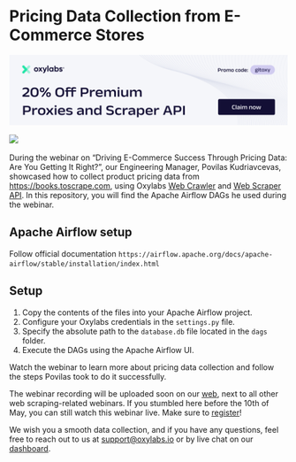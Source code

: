 # Pricing Data Collection from E-Commerce Stores

[![Oxylabs promo code](https://raw.githubusercontent.com/oxylabs/product-integrations/refs/heads/master/Affiliate-Universal-1090x275.png)](https://oxylabs.go2cloud.org/aff_c?offer_id=7&aff_id=877&url_id=112)




[![](https://dcbadge.vercel.app/api/server/eWsVUJrnG5)](https://discord.gg/GbxmdGhZjq)

During the webinar on “Driving E-Commerce Success Through Pricing Data: Are You Getting It Right?”, our Engineering Manager, Povilas Kudriavcevas, showcased how to collect product pricing data from https://books.toscrape.com, using Oxylabs [<u>Web Crawler</u>](https://oxylabs.io/features/web-crawler) and [<u>Web Scraper API</u>](https://oxylabs.io/products/scraper-api/web). In this repository, you will find the Apache Airflow DAGs he used during the webinar. 

## Apache Airflow setup
Follow official documentation `https://airflow.apache.org/docs/apache-airflow/stable/installation/index.html`

## Setup
1. Copy the contents of the files into your Apache Airflow project.
2. Configure your Oxylabs credentials in the `settings.py` file.
3. Specify the absolute path to the `database.db` file located in the `dags` folder.
4. Execute the DAGs using the Apache Airflow UI.

Watch the webinar to learn more about pricing data collection and follow the steps Povilas took to do it successfully. 

The webinar recording will be uploaded soon on our [<u>web</u>](https://oxylabs.io/resources/webinars), next to all other web scraping-related webinars. If you stumbled here before the 10th of May, you can still watch this webinar live. Make sure to [<u>register</u>](https://www.bigmarker.com/oxylabs/Driving-E-Commerce-Success-Through-Pricing-Data-Are-You-Getting-It-Right?)!

We wish you a smooth data collection, and if you have any questions, feel free to reach out to us at support@oxylabs.io or by live chat on our [<u>dashboard</u>](https://dashboard.oxylabs.io/en/registration). 
